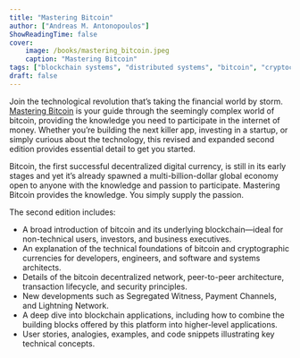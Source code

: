 ```yaml
---
title: "Mastering Bitcoin"
author: ["Andreas M. Antonopoulos"]
ShowReadingTime: false
cover:
    image: /books/mastering_bitcoin.jpeg
    caption: "Mastering Bitcoin"
tags: ["blockchain systems", "distributed systems", "bitcoin", "cryptocurrency", "computing"]
draft: false
---
```


Join the technological revolution that’s taking the financial world by storm.
[Mastering Bitcoin](https://www.oreilly.com/library/view/mastering-bitcoin-2nd/9781491954379/)
is your guide through the seemingly complex world of bitcoin, providing the knowledge
you need to participate in the internet of money. Whether you’re building the next
killer app, investing in a startup, or simply curious about the technology, this
revised and expanded second edition provides essential detail to get you started.

Bitcoin, the first successful decentralized digital currency, is still in its early
stages and yet it’s already spawned a multi-billion-dollar global economy open to
anyone with the knowledge and passion to participate. Mastering Bitcoin provides
the knowledge. You simply supply the passion.

The second edition includes:

* A broad introduction of bitcoin and its underlying blockchain—ideal for non-technical
users, investors, and business executives.
* An explanation of the technical foundations of bitcoin and cryptographic currencies
for developers, engineers, and software and systems architects.
* Details of the bitcoin decentralized network, peer-to-peer architecture, transaction 
lifecycle, and security principles.
* New developments such as Segregated Witness, Payment Channels, and Lightning Network.
* A deep dive into blockchain applications, including how to combine the building
blocks offered by this platform into higher-level applications.
* User stories, analogies, examples, and code snippets illustrating key technical concepts.

